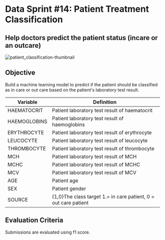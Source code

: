 # Data Sprint #14: Patient Treatment Classification
## Help doctors predict the patient status (incare or an outcare)
![patient_classification-thumbnail](https://dphi-courses.s3.ap-south-1.amazonaws.com/Datathons/patient_classification.jpg)

## Objective
Build a machine learning model to predict if the patient should be classified as in care or out care based on the patient's laboratory test result.

| __Variable__ | __Definition__ |
|-------------|------------|
| HAEMATOCRIT | Patient laboratory test result of haematocrit |
| HAEMOGLOBINS | Patient laboratory test result of haemoglobins |
| ERYTHROCYTE | Patient laboratory test result of erythrocyte |
| LEUCOCYTE | Patient laboratory test result of leucocyte |
| THROMBOCYTE | Patient laboratory test result of thrombocyte |
| MCH | Patient laboratory test result of MCH |
| MCHC | Patient laboratory test result of MCHC |
| MCV | Patient laboratory test result of MCV |
| AGE | Patient age |
| SEX | Patient gender |
| SOURCE |  {1,0}The class target 1.= in care patient, 0 = out care patient |

## Evaluation Criteria
Submissions are evaluated using f1 score.

